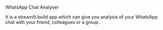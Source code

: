 WhatsApp Chat Analyser

It is a streamlit build app which can give you analysis of your WhatsApp chat with your friend, colleagues or a group.
